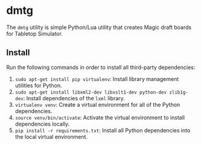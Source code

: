 # dmtg #

The `dmtg` utility is simple Python/Lua utility that creates Magic draft boards for Tabletop Simulator.

## Install ##

Run the following commands in order to install all third-party dependencies:

1. `sudo apt-get install pip virtualenv`: Install library management utilities for Python.
1. `sudo apt-get install libxml2-dev libxslt1-dev python-dev zlib1g-dev`: Install dependencies of the `lxml` library.
1. `virtualenv venv`: Create a virtual environment for all of the Python dependencies.
1. `source venv/bin/activate`: Activate the virtual environment to install dependencies locally.
1. `pip install -r requirements.txt`: Install all Python dependencies into the local virtual environment.
